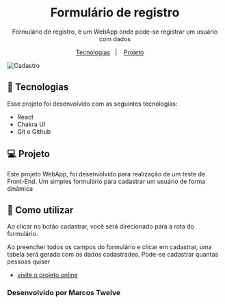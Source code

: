 <h1 align="center"> Formulário de registro </h1>

<p align="center">
  Formulário de registro, é um WebApp onde pode-se registrar um usuário com dados <br/>
</p>

<p align="center">
  <a href="#-tecnologias">Tecnologias</a>&nbsp;&nbsp;&nbsp;|&nbsp;&nbsp;&nbsp;
  <a href="#-projeto">Projeto</a>&nbsp;&nbsp;&nbsp;&nbsp;&nbsp;&nbsp;
</p>

![Cadastro](https://github.com/marcostwelve/form-register/assets/94411600/3dc8cb8f-d7c6-47d0-9f2e-f77e941cd0b6)
<br>

## 🚀 Tecnologias

Esse projeto foi desenvolvido com as seguintes tecnologias:

- React
- Chakra UI
- Git e Github

## 💻 Projeto

Este projeto WebApp, foi desenvolvido para realização de um teste de Front-End.
Um simples formulário para cadastrar um usuário de forma dinâmica

## 🧠 Como utilizar

Ao clicar no botão cadastrar, você será direcionado para a rota do formulário.

Ao preencher todos os campos do formulário e clicar em cadastrar, uma tabela será gerada com os dados cadastrados.
Pode-se cadastrar quantas pessoas quiser

- [visite o projeto online](https://cadastro-silk.vercel.app/)

### Desenvolvido por Marcos Twelve
